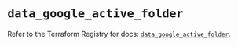 # `data_google_active_folder`

Refer to the Terraform Registry for docs: [`data_google_active_folder`](https://registry.terraform.io/providers/hashicorp/google/6.18.1/docs/data-sources/active_folder).
